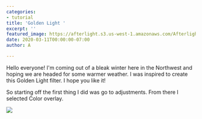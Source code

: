 ```yaml
---
categories:
- tutorial
title: 'Golden Light '
excerpt: ''
featured_image: https://afterlight.s3.us-west-1.amazonaws.com/AfterlightImage.JPG
date: 2020-03-11T00:00:00-07:00
author: A

---
```

Hello everyone! I'm coming out of a bleak winter here in the Northwest and hoping we are headed for some warmer weather. I was inspired to create this Golden Light filter. I hope you like it!

So starting off the first thing I did was go to adjustments. From there I selected Color overlay.

![](https://afterlight.s3.us-west-1.amazonaws.com/IMG_0122.jpeg)